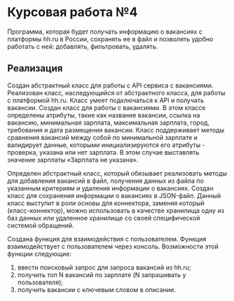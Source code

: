 
# Курсовая работа №4
Программа, которая будет получать информацию о вакансиях с платформы hh.ru в России, сохранять ее в файл и позволять удобно работать с ней: добавлять, фильтровать, удалять.

## Реализация
Создан абстрактный класс для работы с API сервиса с вакансиями. Реализован класс, наследующийся от абстрактного класса, для работы с платформой hh.ru. Класс  умеет подключаться к API и получать вакансии.
Создан класс для работы с вакансиями. В этом классе определены атрибуты, такие как название вакансии, ссылка на вакансию, минимальная зарплата, максимальная  зарплата, город, требования и дата размещения вакансии. Класс поддерживает методы сравнения вакансий между собой по минимальной зарплате и валидирует данные, которыми инициализируются его атрибуты - проверка, указана или нет зарплата. В этом случае выставлять значение зарплаты «Зарплата не указана».

Определен абстрактный класс, который обязывает реализовать методы для добавления вакансий в файл, получения данных из файла по указанным критериям и удаления информации о вакансиях. Создан класс для сохранения информации о вакансиях в JSON-файл.
Данный класс выступит в роли основы для коннектора, заменяя который (класс-коннектор), можно использовать в качестве хранилища одну из баз данных или удаленное хранилище со своей специфической системой обращений.

Создана функция для взаимодействия с пользователем. Функция взаимодействует с пользователем через консоль. Возможности этой функции следующие:
1. ввести поисковый запрос для запроса вакансий из hh.ru;
2. получить топ N вакансий по зарплате (N запрашивать у пользователя);
3. получить вакансии с ключевым словом в описании.